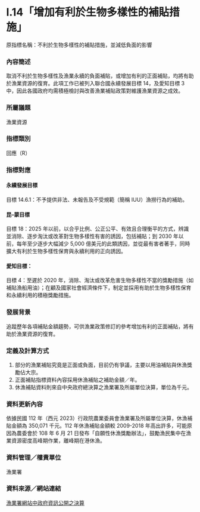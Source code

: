 # I.14「增加有利於生物多樣性的補貼措施」
原指標名稱：不利於生物多樣性的補貼措施，並減低負面的影響

### 內容簡述
取消不利於生物多樣性及漁業永續的負面補貼，或增加有利的正面補貼，均將有助於漁業資源的復育。此項工作已被列入聯合國永續發展目標 14，及愛知目標 3 中，因此各國政府均需積極檢討與改善漁業補貼政策對維護漁業資源之成效。 

### 所屬議題
漁業資源
### 指標類別
回應（R）
### 指標對應
#### 永續發展目標
目標 14.6.1：不予提供非法、未報告及不受規範（簡稱 IUU）漁撈行為的補助。
#### 昆–蒙目標
目標 18：2025 年以前，以合乎比例、公正公平、有效且合理衡平的方式，辨識並消除、逐步淘汰或改革對生物多樣性有害的誘因，包括補貼；到 2030 年以前，每年至少逐步大幅減少 5,000 億美元的此類誘因，並從最有害者著手，同時擴大有利於生物多樣性保育與永續利用的正向誘因。
#### 愛知目標：
目標 4：至遲於 2020 年，消除、淘汰或改革危害生物多樣性不當的獎勵措施（如補貼漁船用油）；在顧及國家社會經濟條件下，制定並採用有助於生物多樣性保育和永續利用的積極獎勵措施。
### 發展背景
追蹤歷年各項補貼金額趨勢，可供漁業政策修訂的參考增加有利的正面補貼，將有助於漁業資源的復育。
### 定義及計算方式
1. 部分的漁業補貼究竟是正面或負面，目前仍有爭議，主要以用油補貼與休漁獎勵佔大宗。
2. 正面補貼指標資料內容採用休漁補貼之補助金額／年。
3. 休漁補貼資料則來自中央政府總決算之漁業署及所屬單位決算，單位為千元。
### 資料更新內容
依據民國 112 年（西元 2023）行政院農業委員會漁業署及所屬單位決算，休漁補貼金額為 350,071 千元。112 年休漁補貼金額較 2009-2018 年高出許多，可能原因為農委會於 108 年 6 月 21 日發布「自願性休漁獎勵辦法」，鼓勵漁民集中在漁業資源密度高峰期作業，離峰期在港休漁。
### 資料管理／權責單位
漁業署
### 資料來源／網站連結
[漁業署網站中政府資訊公開之決算](https://www.fa.gov.tw/cht/GovAccount/index.aspx)
